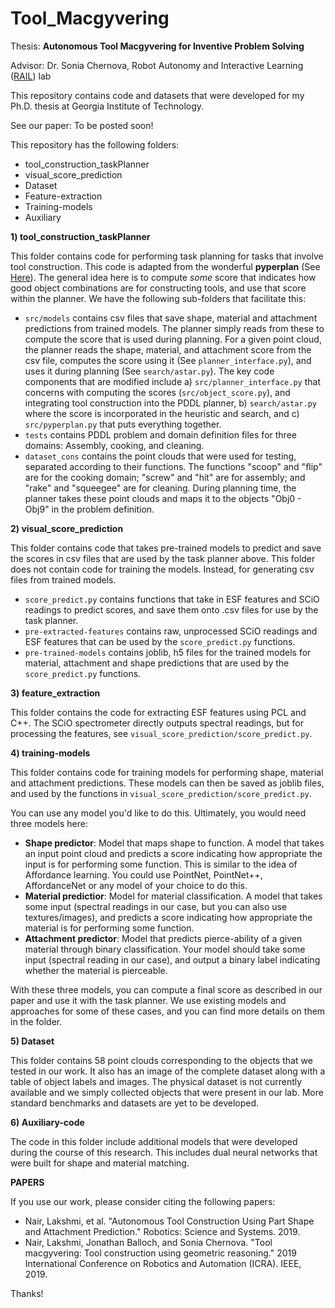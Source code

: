 # Tool_Macgyvering

Thesis: **Autonomous Tool Macgyvering for Inventive Problem Solving**

Advisor: Dr. Sonia Chernova, Robot Autonomy and Interactive Learning ([RAIL](http://rail.gatech.edu/)) lab


This repository contains code and datasets that were developed for my Ph.D. thesis at Georgia Institute of Technology.

See our paper: To be posted soon!

This repository has the following folders:
- tool_construction_taskPlanner
- visual_score_prediction
- Dataset
- Feature-extraction
- Training-models
- Auxiliary 

**1) tool_construction_taskPlanner**

This folder contains code for performing task planning for tasks that involve tool construction. This code is adapted from the wonderful **pyperplan** (See [Here](https://github.com/aibasel/pyperplan)). The general idea here is to compute *some* score that indicates how good object combinations are for constructing tools, and use that score within the planner. We have the following sub-folders that facilitate this:
- `src/models` contains csv files that save shape, material and attachment predictions from trained models. The planner simply reads from these to compute the score that is used during planning. For a given point cloud, the planner reads the shape, material, and attachment score from the csv file, computes the score using it (See `planner_interface.py`), and uses it during planning (See `search/astar.py`). The key code components that are modified include a) `src/planner_interface.py` that concerns with computing the scores (`src/object_score.py`), and integrating tool construction into the PDDL planner, b) `search/astar.py` where the score is incorporated in the heuristic and search, and c) `src/pyperplan.py` that puts everything together. 
- `tests` contains PDDL problem and domain definition files for three domains: Assembly, cooking, and cleaning.
- `dataset_cons` contains the point clouds that were used for testing, separated according to their functions. The functions "scoop" and "flip" are for the cooking domain; "screw" and "hit" are for assembly; and "rake" and "squeegee" are for cleaning. During planning time, the planner takes these point clouds and maps it to the objects "Obj0 - Obj9" in the problem definition. 

**2) visual_score_prediction**

This folder contains code that takes pre-trained models to predict and save the scores in csv files that are used by the task planner above. This folder does not contain code for training the models. Instead, for generating csv files from trained models.
- `score_predict.py` contains functions that take in ESF features and SCiO readings to predict scores, and save them onto .csv files for use by the task planner.
- `pre-extracted-features` contains raw, unprocessed SCiO readings and ESF features that can be used by the `score_predict.py` functions.
- `pre-trained-models` contains joblib, h5 files for the trained models for material, attachment and shape predictions that are used by the `score_predict.py` functions.

**3) feature_extraction**

This folder contains the code for extracting ESF features using PCL and C++. The SCiO spectrometer directly outputs spectral readings, but for processing the features, see `visual_score_prediction/score_predict.py`.

**4) training-models**

This folder contains code for training models for performing shape, material and attachment predictions. These models can then be saved as joblib files, and used by the functions in `visual_score_prediction/score_predict.py`.

You can use any model you'd like to do this. Ultimately, you would need three models here:
- **Shape predictor**: Model that maps shape to function. A model that takes an input point cloud and predicts a score indicating how appropriate the input is for performing some function. This is similar to the idea of Affordance learning. You could use PointNet, PointNet++, AffordanceNet or any model of your choice to do this. 
- **Material predictior**: Model for material classification. A model that takes some input (spectral readings in our case, but you can also use textures/images), and predicts a score indicating how appropriate the material is for performing some function. 
- **Attachment predictor**: Model that predicts pierce-ability of a given material through binary classification. Your model should take some input (spectral reading in our case), and output a binary label indicating whether the material is pierceable. 

With these three models, you can compute a final score as described in our paper and use it with the task planner. We use existing models and approaches for some of these cases, and you can find more details on them in the folder.

**5) Dataset**

This folder contains 58 point clouds corresponding to the objects that we tested in our work. It also has an image of the complete dataset along with a table of object labels and images. The physical dataset is not currently available and we simply collected objects that were present in our lab. More standard benchmarks and datasets are yet to be developed. 

**6) Auxiliary-code**

The code in this folder include additional models that were developed during the course of this research. This includes dual neural networks that were built for shape and material matching. 


**PAPERS**

If you use our work, please consider citing the following papers:

- Nair, Lakshmi, et al. "Autonomous Tool Construction Using Part Shape and Attachment Prediction." Robotics: Science and Systems. 2019.
- Nair, Lakshmi, Jonathan Balloch, and Sonia Chernova. "Tool macgyvering: Tool construction using geometric reasoning." 2019 International Conference on Robotics and Automation (ICRA). IEEE, 2019.

Thanks!
 
